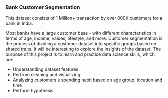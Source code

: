 ### Bank Customer Segmentation

This dataset consists of 1 Million+ transaction by over 800K customers for a bank in India. 

Most banks have a large customer base - with different characteristics in terms of age, income, values, lifestyle, and more. Customer segmentation is the process of dividing a customer dataset into specific groups based on shared traits. It will be interesting to explore the insights of the dataset. The purpose of this project is to learn and practice data science skills, which are:

- Understanding dataset features
- Perfrom cleaning and visualizing
- Analyzing customers's spending habit based on age group, location and time
- Perform hypothesis
